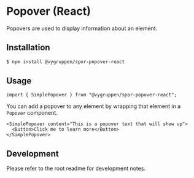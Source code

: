 # Popover (React)

Popovers are used to display information about an element.

## Installation

```bash
$ npm install @vygruppen/spor-popover-react
```

## Usage

```tsx
import { SimplePopover } from "@vygruppen/spor-popover-react";
```

You can add a popover to any element by wrapping that element in a `Popover` component.

```tsx
<SimplePopover content="This is a popover text that will show up">
  <Button>Click me to learn more</Button>
</SimplePopover>
```

## Development

Please refer to the root readme for development notes.

